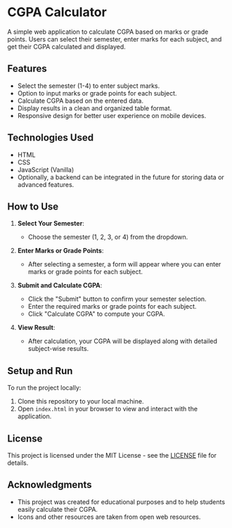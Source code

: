 # CGPA Calculator

A simple web application to calculate CGPA based on marks or grade points. Users can select their semester, enter marks for each subject, and get their CGPA calculated and displayed.

## Features

- Select the semester (1-4) to enter subject marks.
- Option to input marks or grade points for each subject.
- Calculate CGPA based on the entered data.
- Display results in a clean and organized table format.
- Responsive design for better user experience on mobile devices.

## Technologies Used

- HTML
- CSS
- JavaScript (Vanilla)
- Optionally, a backend can be integrated in the future for storing data or advanced features.

## How to Use

1. **Select Your Semester**: 
   - Choose the semester (1, 2, 3, or 4) from the dropdown.
   
2. **Enter Marks or Grade Points**:
   - After selecting a semester, a form will appear where you can enter marks or grade points for each subject.

3. **Submit and Calculate CGPA**:
   - Click the "Submit" button to confirm your semester selection.
   - Enter the required marks or grade points for each subject.
   - Click "Calculate CGPA" to compute your CGPA.
   
4. **View Result**: 
   - After calculation, your CGPA will be displayed along with detailed subject-wise results.


## Setup and Run

To run the project locally:

1. Clone this repository to your local machine.
2. Open `index.html` in your browser to view and interact with the application.

## License

This project is licensed under the MIT License - see the [LICENSE](LICENSE) file for details.

## Acknowledgments

- This project was created for educational purposes and to help students easily calculate their CGPA.
- Icons and other resources are taken from open web resources.

